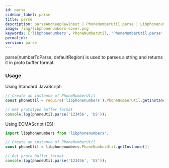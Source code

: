 ```yaml
---
id: parse
sidebar_label: parse
title: parse
description: parseAndKeepRawInput | PhoneNumberUtil.parse | Libphonenumbers
image: /img/libphonenumbers-cover.png
keywords: ['libphonenumbers', PhoneNumberUtil, 'PhoneNumberUtil.parse', 'parse']
permalink: 
version: parse
---
```


parse(numberToParse, defaultRegion) is used to parses a string and returns it in proto buffer format.

### Usage

Using Standard JavaScript:

```js
// Create an instance of PhoneNumberUtil
const phoneUtil = require('libphonenumbers').PhoneNumberUtil.getInstance();

// Get prototype buffer format
console.log(phoneUtil.parse('123456', 'US'));
```

Using ECMAScript (ES):

```js
import libphonenumbers from 'libphonenumbers';

// Create an instance of PhoneNumberUtil
const phoneUtil = libphonenumbers.PhoneNumberUtil.getInstance();

// Get proto buffer format
console.log(phoneUtil.parse('123456', 'US'));
```
